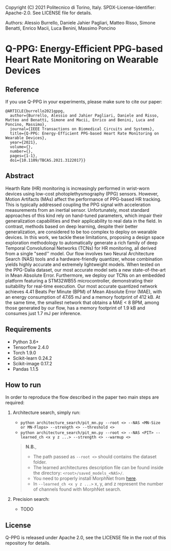 Copyright (C) 2021 Politecnico di Torino, Italy. SPDX-License-Identifier: Apache-2.0. See LICENSE file for details.

Authors: Alessio Burrello, Daniele Jahier Pagliari, Matteo Risso, Simone Benatti, Enrico Macii, Luca Benini, Massimo Poncino

# Q-PPG: Energy-Efficient PPG-based Heart Rate Monitoring on Wearable Devices

## Reference
If you use Q-PPG in your experiments, please make sure to cite our paper:
```
@ARTICLE{burrello2021qppg,
  author={Burrello, Alessio and Jahier Pagliari, Daniele and Risso, Matteo and Benatti, Simone and Macii, Enrico and Benini, Luca and Poncino, Massimo},
  journal={IEEE Transactions on Biomedical Circuits and Systems}, 
  title={Q-PPG: Energy-Efficient PPG-based Heart Rate Monitoring on Wearable Devices}, 
  year={2021},
  volume={},
  number={},
  pages={1-1},
  doi={10.1109/TBCAS.2021.3122017}}
```
## Abstract
Hearth Rate (HR) monitoring is increasingly performed in wrist-worn devices using low-cost photoplethysmography (PPG) sensors. However, Motion Artifacts (MAs) affect the performance of PPG-based HR tracking. This is typically addressed coupling the PPG signal with acceleration measurements from an inertial sensor. Unfortunately, most standard approaches of this kind rely on hand-tuned parameters, which impair their generalization capabilities and their applicability to real data in the field. In contrast, methods based on deep learning, despite their better generalization, are considered to be too complex to deploy on wearable devices. In this work, we tackle these limitations, proposing a design space exploration methodology to automatically generate a rich family of deep Temporal Convolutional Networks (TCNs) for HR monitoring, all derived from a single "seed'' model. Our flow involves two Neural Architecture Search (NAS) tools and a hardware-friendly quantizer, whose combination yields highly accurate and extremely lightweight models. When tested on the PPG-Dalia dataset, our most accurate model sets a new state-of-the-art in Mean Absolute Error. Furthermore, we deploy our TCNs on an embedded platform featuring a STM32WB55 microcontroller, demonstrating their suitability for real-time execution. Our most accurate quantized network achieves 4.41 Beats Per Minute (BPM) of Mean Absolute Error (MAE), with an energy consumption of 47.65 mJ and a memory footprint of 412 kB. At the same time, the smallest network that obtains a MAE < 8 BPM, among those generated by our flow, has a memory footprint of 1.9 kB and consumes just 1.7 mJ per inference.

## Requirements
- Python 3.6+
- Tensorflow 2.4.0
- Torch 1.9.0
- Scikit-learn 0.24.2
- Scikit-image 0.17.2
- Pandas 1.1.5

## How to run
In order to reproduce the flow described in the paper two main steps are required:
1. Architecture search, simply run:
    - `python architecture_search/pit_mn.py --root <> --NAS <MN-Size or MN-Flops> --strength <> --threshold <>`
    - `python architecture_search/pit_mn.py --root <> --NAS <PIT> --learned_ch <x y z ...> --strength <> --warmup <>`

    > **N.B.**,
    > - The path passed as `--root <>` should contains the dataset folder.
    > - The learned architectures description file can be found inside the directory: `<root>/saved_models_<NAS>/`.
    > - You need to properly install MorphNet from [here](https://github.com/google-research/morph-net).
    > - In `--learned_ch <x y z ...>` x, y, and z represent the number of channels found with MorphNet search.

2. Precision search:
    - TODO

## License
Q-PPG is released under Apache 2.0, see the LICENSE file in the root of this repository for details.